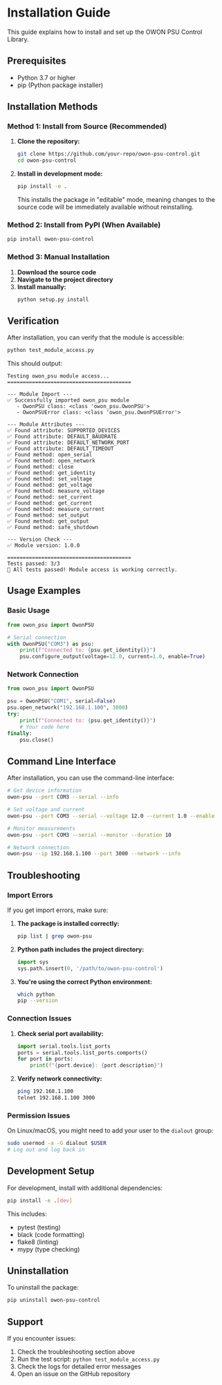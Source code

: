 # Installation Guide

This guide explains how to install and set up the OWON PSU Control Library.

## Prerequisites

- Python 3.7 or higher
- pip (Python package installer)

## Installation Methods

### Method 1: Install from Source (Recommended)

1. **Clone the repository:**
   ```bash
   git clone https://github.com/your-repo/owon-psu-control.git
   cd owon-psu-control
   ```

2. **Install in development mode:**
   ```bash
   pip install -e .
   ```

   This installs the package in "editable" mode, meaning changes to the source code will be immediately available without reinstalling.

### Method 2: Install from PyPI (When Available)

```bash
pip install owon-psu-control
```

### Method 3: Manual Installation

1. **Download the source code**
2. **Navigate to the project directory**
3. **Install manually:**
   ```bash
   python setup.py install
   ```

## Verification

After installation, you can verify that the module is accessible:

```bash
python test_module_access.py
```

This should output:
```
Testing owon_psu module access...
========================================

--- Module Import ---
✅ Successfully imported owon_psu module
   - OwonPSU class: <class 'owon_psu.OwonPSU'>
   - OwonPSUError class: <class 'owon_psu.OwonPSUError'>

--- Module Attributes ---
✅ Found attribute: SUPPORTED_DEVICES
✅ Found attribute: DEFAULT_BAUDRATE
✅ Found attribute: DEFAULT_NETWORK_PORT
✅ Found attribute: DEFAULT_TIMEOUT
✅ Found method: open_serial
✅ Found method: open_network
✅ Found method: close
✅ Found method: get_identity
✅ Found method: set_voltage
✅ Found method: get_voltage
✅ Found method: measure_voltage
✅ Found method: set_current
✅ Found method: get_current
✅ Found method: measure_current
✅ Found method: set_output
✅ Found method: get_output
✅ Found method: safe_shutdown

--- Version Check ---
✅ Module version: 1.0.0

========================================
Tests passed: 3/3
🎉 All tests passed! Module access is working correctly.
```

## Usage Examples

### Basic Usage

```python
from owon_psu import OwonPSU

# Serial connection
with OwonPSU("COM3") as psu:
    print(f"Connected to: {psu.get_identity()}")
    psu.configure_output(voltage=12.0, current=1.0, enable=True)
```

### Network Connection

```python
from owon_psu import OwonPSU

psu = OwonPSU("COM1", serial=False)
psu.open_network("192.168.1.100", 3000)
try:
    print(f"Connected to: {psu.get_identity()}")
    # Your code here
finally:
    psu.close()
```

## Command Line Interface

After installation, you can use the command-line interface:

```bash
# Get device information
owon-psu --port COM3 --serial --info

# Set voltage and current
owon-psu --port COM3 --serial --voltage 12.0 --current 1.0 --enable

# Monitor measurements
owon-psu --port COM3 --serial --monitor --duration 10

# Network connection
owon-psu --ip 192.168.1.100 --port 3000 --network --info
```

## Troubleshooting

### Import Errors

If you get import errors, make sure:

1. **The package is installed correctly:**
   ```bash
   pip list | grep owon-psu
   ```

2. **Python path includes the project directory:**
   ```python
   import sys
   sys.path.insert(0, '/path/to/owon-psu-control')
   ```

3. **You're using the correct Python environment:**
   ```bash
   which python
   pip --version
   ```

### Connection Issues

1. **Check serial port availability:**
   ```python
   import serial.tools.list_ports
   ports = serial.tools.list_ports.comports()
   for port in ports:
       print(f"{port.device}: {port.description}")
   ```

2. **Verify network connectivity:**
   ```bash
   ping 192.168.1.100
   telnet 192.168.1.100 3000
   ```

### Permission Issues

On Linux/macOS, you might need to add your user to the `dialout` group:

```bash
sudo usermod -a -G dialout $USER
# Log out and log back in
```

## Development Setup

For development, install with additional dependencies:

```bash
pip install -e .[dev]
```

This includes:
- pytest (testing)
- black (code formatting)
- flake8 (linting)
- mypy (type checking)

## Uninstallation

To uninstall the package:

```bash
pip uninstall owon-psu-control
```

## Support

If you encounter issues:

1. Check the troubleshooting section above
2. Run the test script: `python test_module_access.py`
3. Check the logs for detailed error messages
4. Open an issue on the GitHub repository 
